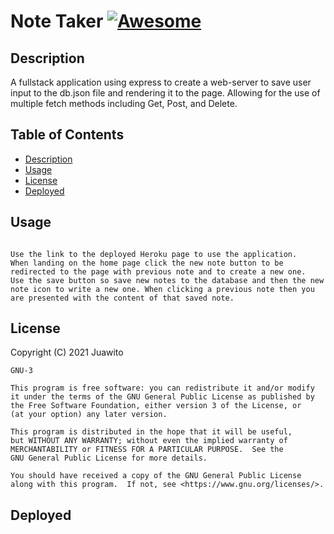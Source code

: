 # Note Taker [![Awesome](https://cdn.rawgit.com/sindresorhus/awesome/d7305f38d29fed78fa85652e3a63e154dd8e8829/media/badge.svg)](https://github.com/sindresorhus/awesome#readme)  

  ## Description  
  A fullstack application using express to create a web-server to save user input to the db.json file and rendering it to the page.  Allowing for the use of multiple fetch methods including Get, Post, and Delete. 

  ## Table of Contents  
  - [Description](#description) 
  - [Usage](#usage)  
  - [License](#license) 
  - [Deployed](#deployed)   
 
  ## Usage  
  ```

  Use the link to the deployed Heroku page to use the application. 
  When landing on the home page click the new note button to be redirected to the page with previous note and to create a new one.  Use the save button so save new notes to the database and then the new note icon to write a new one. When clicking a previous note then you are presented with the content of that saved note.  

  ```

  ## License  
  
  Copyright (C) 2021 Juawito  

    GNU-3

    This program is free software: you can redistribute it and/or modify
    it under the terms of the GNU General Public License as published by
    the Free Software Foundation, either version 3 of the License, or
    (at your option) any later version.

    This program is distributed in the hope that it will be useful,
    but WITHOUT ANY WARRANTY; without even the implied warranty of
    MERCHANTABILITY or FITNESS FOR A PARTICULAR PURPOSE.  See the
    GNU General Public License for more details.

    You should have received a copy of the GNU General Public License
    along with this program.  If not, see <https://www.gnu.org/licenses/>.  

  ## Deployed